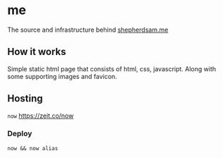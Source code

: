 # me
The source and infrastructure behind [shepherdsam.me](https://shepherdsam.me)

## How it works
Simple static html page that consists of html, css, javascript. Along with some supporting images and favicon.

## Hosting
`now` https://zeit.co/now

### Deploy
`now && now alias`
